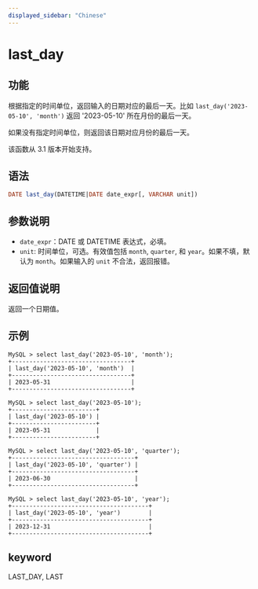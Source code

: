 ```yaml
---
displayed_sidebar: "Chinese"
---
```


# last_day

## 功能

根据指定的时间单位，返回输入的日期对应的最后一天。比如 `last_day('2023-05-10', 'month')` 返回 '2023-05-10' 所在月份的最后一天。

如果没有指定时间单位，则返回该日期对应月份的最后一天。

该函数从 3.1 版本开始支持。

## 语法

```SQL
DATE last_day(DATETIME|DATE date_expr[, VARCHAR unit])
```

## 参数说明

- `date_expr`：DATE 或 DATETIME 表达式，必填。
- `unit`: 时间单位，可选。有效值包括 `month`, `quarter`, 和 `year`。如果不填，默认为 `month`。如果输入的 `unit` 不合法，返回报错。

## 返回值说明

返回一个日期值。

## 示例

```Plain
MySQL > select last_day('2023-05-10', 'month');
+----------------------------------+
| last_day('2023-05-10', 'month')  |
+----------------------------------+
| 2023-05-31                       |
+----------------------------------+

MySQL > select last_day('2023-05-10');
+------------------------+
| last_day('2023-05-10') |
+------------------------+
| 2023-05-31             |
+------------------------+

MySQL > select last_day('2023-05-10', 'quarter');
+-----------------------------------+
| last_day('2023-05-10', 'quarter') |
+-----------------------------------+
| 2023-06-30                        |
+-----------------------------------+

MySQL > select last_day('2023-05-10', 'year');
+---------------------------------------+
| last_day('2023-05-10', 'year')        |
+---------------------------------------+
| 2023-12-31                            |
+---------------------------------------+
```

## keyword

LAST_DAY, LAST

